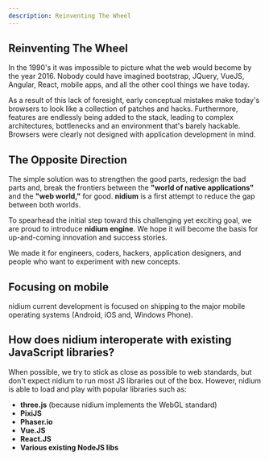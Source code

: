 ```yaml
---
description: Reinventing The Wheel
---
```


## Reinventing The Wheel

In the 1990's it was impossible to picture what the web would become by the year 2016. Nobody could have imagined bootstrap, JQuery, VueJS, Angular, React, mobile apps, and all the other cool things we have today.

As a result of this lack of foresight, early conceptual mistakes make today's browsers to look like a collection of patches and hacks. Furthermore, features are endlessly being added to the stack, leading to complex architectures, bottlenecks and an environment that's barely hackable. Browsers were clearly not designed with application development in mind.

## The Opposite Direction
The simple solution was to strengthen the good parts, redesign the bad parts and, break the frontiers between the **"world of native applications"** and the **"web world,"** for good. **nidium** is a first attempt to reduce the gap between both worlds.

To spearhead the initial step toward this challenging yet exciting goal, we are proud to introduce **nidium engine**. We hope it will become the basis for up-and-coming innovation and success stories.

We made it for engineers, coders, hackers, application designers, and people who want to experiment with new concepts.

## Focusing on mobile

nidium current development is focused on shipping to the major mobile operating systems (Android, iOS and, Windows Phone).

## How does nidium interoperate with existing JavaScript libraries?

When possible, we try to stick as close as possible to web standards, but don't expect nidium to run most JS libraries out of the box. However, nidium is able to load and play with popular libraries such as:

* __three.js__ (because nidium implements the WebGL standard)
* __PixiJS__
* __Phaser.io__
* __Vue.JS__
* __React.JS__
* __Various existing NodeJS libs__ 
